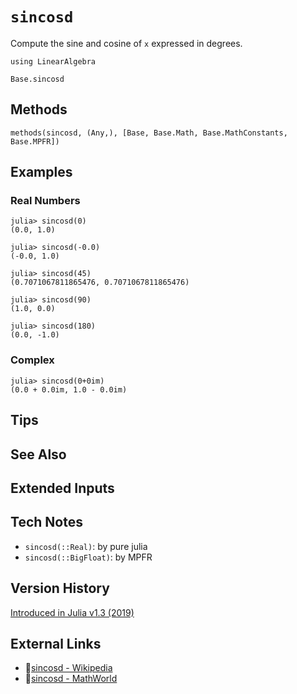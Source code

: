 # `sincosd`

Compute the sine and cosine of `x` expressed in degrees.

```@setup repl_only
using LinearAlgebra
```
```@docs
Base.sincosd
```


## Methods

```@repl
methods(sincosd, (Any,), [Base, Base.Math, Base.MathConstants, Base.MPFR])
```


## Examples

### Real Numbers
```jldoctest
julia> sincosd(0)
(0.0, 1.0)

julia> sincosd(-0.0)
(-0.0, 1.0)

julia> sincosd(45)
(0.7071067811865476, 0.7071067811865476)

julia> sincosd(90)
(1.0, 0.0)

julia> sincosd(180)
(0.0, -1.0)
```

### Complex
```jldoctest
julia> sincosd(0+0im)
(0.0 + 0.0im, 1.0 - 0.0im)
```

## Tips


## See Also


## Extended Inputs


## Tech Notes

- `sincosd(::Real)`: by pure julia
- `sincosd(::BigFloat)`: by MPFR


## Version History

[Introduced in Julia v1.3 (2019)](https://github.com/JuliaLang/julia/blob/v1.3.0/NEWS.md?plain=1#L43)


## External Links
- 🔗[sincosd - Wikipedia](https://en.wikipedia.org/wiki/ )
- 🔗[sincosd - MathWorld](https://mathworld.wolfram.com/ )
